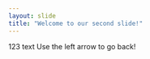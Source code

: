 ```yaml
---
layout: slide
title: "Welcome to our second slide!"
---
```

123 text
Use the left arrow to go back!
